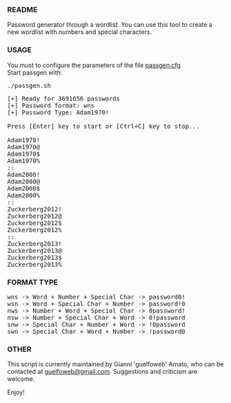 ### README


Password generator through a wordlist.
You can use this tool to create a new wordlist with numbers and special characters.

### USAGE

You must to configure the parameters of the file <a href="https://github.com/guelfoweb/passgen/blob/master/passgen.cfg">passgen.cfg</a><br />
Start passgen with:
<pre>
./passgen.sh
</pre>
<pre>
[+] Ready for 3691656 passwords
[+] Password format: wns
[+] Password Type: Adam1970!

Press [Enter] key to start or [Ctrl+C] key to stop...

Adam1970!
Adam1970@
Adam1970$
Adam1970%
::
Adam2000!
Adam2000@
Adam2000$
Adam2000%
::
Zuckerberg2012!
Zuckerberg2012@
Zuckerberg2012$
Zuckerberg2012%
::
Zuckerberg2013!
Zuckerberg2013@
Zuckerberg2013$
Zuckerberg2013%
</pre>


### FORMAT TYPE
<pre>
wns -> Word + Number + Special Char -> password0!
wsn -> Word + Special Char + Number -> password!0
nws -> Number + Word + Special Char -> 0password!
nsw -> Number + Special Char + Word -> 0!password
snw -> Special Char + Number + Word -> !0password
swn -> Special Char + Word + Number -> !password0
</pre>

### OTHER

This script is currently maintained by Gianni 'guelfoweb' Amato, who can be contacted at guelfoweb@gmail.com. Suggestions and criticism are welcome.

Enjoy!
